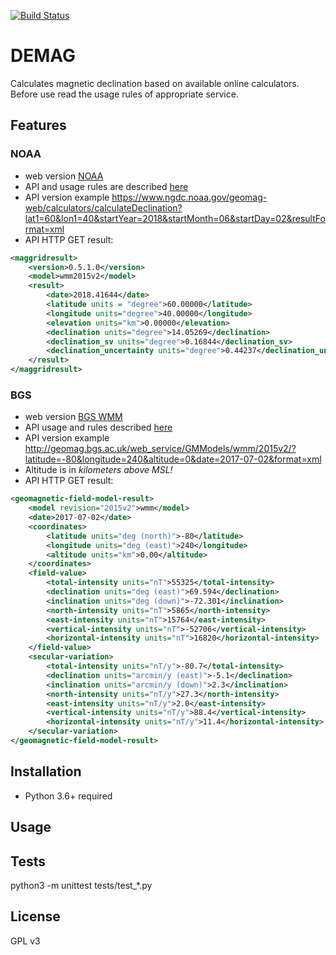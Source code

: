 [![Build Status](https://travis-ci.org/proway2/demag.svg?branch=master)](https://travis-ci.org/proway2/demag)

# DEMAG

Calculates magnetic declination based on available online calculators. Before use read the usage rules of appropriate service.

## Features

### NOAA
- web version [NOAA](https://www.ngdc.noaa.gov/geomag/calculators/magcalc.shtml)
- API and usage rules are described [here](https://www.ngdc.noaa.gov/geomag/calculators/help/declinationHelp.html)
- API version example https://www.ngdc.noaa.gov/geomag-web/calculators/calculateDeclination?lat1=60&lon1=40&startYear=2018&startMonth=06&startDay=02&resultFormat=xml
- API HTTP GET result:
```xml
<maggridresult>
    <version>0.5.1.0</version>
    <model>wmm2015v2</model>
    <result>
        <date>2018.41644</date>
        <latitude units = "degree">60.00000</latitude>
        <longitude units="degree">40.00000</longitude>
        <elevation units="km">0.00000</elevation>
        <declination units="degree">14.05269</declination>
        <declination_sv units="degree">0.16844</declination_sv>
        <declination_uncertainty units="degree">0.44237</declination_uncertainty>
    </result>
</maggridresult>
```

### BGS
- web version [BGS WMM](http://geomag.bgs.ac.uk/data_service/models_compass/wmm_calc.html)
- API usage and rules described [here]()
- API version example http://geomag.bgs.ac.uk/web_service/GMModels/wmm/2015v2/?latitude=-80&longitude=240&altitude=0&date=2017-07-02&format=xml
- Altitude is in *kilometers above MSL!*
- API HTTP GET result:
```xml
<geomagnetic-field-model-result>
    <model revision="2015v2">wmm</model>
    <date>2017-07-02</date>
    <coordinates>
        <latitude units="deg (north)">-80</latitude>
        <longitude units="deg (east)">240</longitude>
        <altitude units="km">0.00</altitude>
    </coordinates>
    <field-value>
        <total-intensity units="nT">55325</total-intensity>
        <declination units="deg (east)">69.594</declination>
        <inclination units="deg (down)">-72.301</inclination>
        <north-intensity units="nT">5865</north-intensity>
        <east-intensity units="nT">15764</east-intensity>
        <vertical-intensity units="nT">-52706</vertical-intensity>
        <horizontal-intensity units="nT">16820</horizontal-intensity>
    </field-value>
    <secular-variation>
        <total-intensity units="nT/y">-80.7</total-intensity>
        <declination units="arcmin/y (east)">-5.1</declination>
        <inclination units="arcmin/y (down)">2.3</inclination>
        <north-intensity units="nT/y">27.3</north-intensity>
        <east-intensity units="nT/y">2.0</east-intensity>
        <vertical-intensity units="nT/y">88.4</vertical-intensity>
        <horizontal-intensity units="nT/y">11.4</horizontal-intensity>
    </secular-variation>
</geomagnetic-field-model-result>
```

## Installation
- Python 3.6+ required

## Usage

## Tests
python3 -m unittest tests/test_*.py

## License
GPL v3

